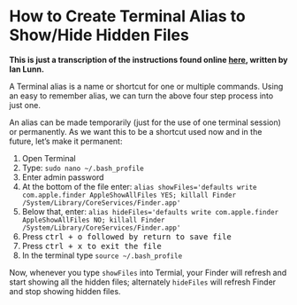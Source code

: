 # How to Create Terminal Alias to Show/Hide Hidden Files

**This is just a transcription of the instructions found online <a href="https://ianlunn.co.uk/articles/quickly-showhide-hidden-files-mac-os-x-mavericks/">here</a>, written by Ian Lunn.**

A Terminal alias is a name or shortcut for one or multiple commands. Using an easy to remember alias, we can turn the above four step process into just one.

An alias can be made temporarily (just for the use of one terminal session) or permanently. As we want this to be a shortcut used now and in the future, let’s make it permanent:

1. Open Terminal
2. Type: `sudo nano ~/.bash_profile`
3. Enter admin password
4. At the bottom of the file enter: `alias showFiles='defaults write com.apple.finder AppleShowAllFiles YES; killall Finder /System/Library/CoreServices/Finder.app'`
5. Below that, enter: `alias hideFiles='defaults write com.apple.finder AppleShowAllFiles NO; killall Finder /System/Library/CoreServices/Finder.app'`
6. Press <kbd>ctrl + o</kdb> followed by <kbd>return</kbd> to save file
7. Press <kbd>ctrl + x</kdb> to exit the file
8. In the terminal type `source ~/.bash_profile`

Now, whenever you type `showFiles` into Termial, your Finder will refresh and start showing all the hidden files; alternately `hideFiles` will refresh Finder and stop showing hidden files.